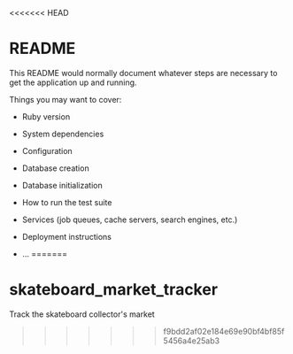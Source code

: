 <<<<<<< HEAD
# README

This README would normally document whatever steps are necessary to get the
application up and running.

Things you may want to cover:

* Ruby version

* System dependencies

* Configuration

* Database creation

* Database initialization

* How to run the test suite

* Services (job queues, cache servers, search engines, etc.)

* Deployment instructions

* ...
=======
# skateboard_market_tracker
Track the skateboard collector's market
>>>>>>> f9bdd2af02e184e69e90bf4bf85f5456a4e25ab3
